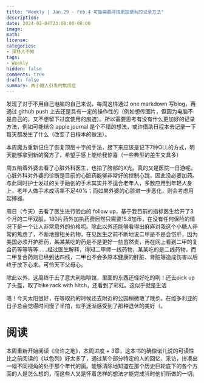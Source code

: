```yaml
---
title: "Weekly | Jan.29 - Feb.4 可能需要寻找更加便利的记录方法"
description: 
date: 2024-02-04T23:08:00-08:00
image: 
math:
license: 
categories:
- 深林人不知
tags:
- Weekly
hidden: false
comments: true
draft: false
summary: 由小糖人引发的焦虑症
---
```


发现了对于不用自己电脑的自己来说，每周这样通过 one markdown 写blog，再通过 github push 上去还是具有一定的操作性的（例如想传图片，但因为电脑不是自己的，又不想留下过度使用的痕迹）。所以需要思考有没有什么更加好的记录方法，例如可能结合 apple journal 是个不错的想法，或许借助日程本去记录一下每天都发生了什么（改变了日程本的做法）。

本周魔方重新记住了恢复顶层十字的手法，接下来应该是记下7种OLL的方式，明天能够拿到新的魔方了，希望手感上能给我惊喜（一些典型的差生文具多）

周五陪着外婆去看了心脏外科医生，也拍了胯部的X光。真的又是医院一日游呢。心脏外科对外婆的诊断是目前的心脏药能够非常好的控制心跳，因此没必要加药。与此同时护士发过的关于融创的手术其实并不适合老年人，多数应用到年轻人身上，老年人做手术成活率不足40%；而如果外婆的心脏进一步恶化，则会考虑用起搏器。

周日（今天）去看了医生进行验血的 follow up，基于我目前的指标医生给开了3个月的二甲双胍，180片药外加执药费居然只需要15.8加币，在没有任何保险的情况下是一个让人非常意外的价格呢。除此以外还能够看得出麻麻对我这个小糖人非常的焦虑了，不断地搜相关药物，在见医生之前不断地说二甲是不是会伤肝，因为美国必须开护肝药，某某某吃的药是不是更好一些虽然贵，再在网上看到二甲的复合药等等等等……经过医生解释，得知二甲师一线药物，某某吃的是二线药物，而二甲复合药则已经到达四线，二甲也不会多原本健康的肝脏、肾脏等造成伤害以后终于放下心来。可怜天下父母心。

除此以外，这周终于去了意大利咖啡馆，里面的东西还怪好吃的咧！还去pick up了头盔，取了bike rack with hitch，还看到了彩虹。这似乎就是生活

嗯！今天太阳很好，在等取药的时候还去附近的公园稍微散了散步。在维多利亚的日子总会觉得时间慢了半拍，似乎逐渐感受到了那种退休的美好（。

# 阅读
本周重新开始阅读《应许之地》，本周进度 + 3章，这本书的确像诺儿说的可读性比之前阅读的《以色列》好太多了，通过某个部分特定的人的回忆、采访，拼凑出一幅不同视角的处于那个年代的画。能够清除地知道在那个历史巨轮底下的各个方面的人是怎么想的，而这些人又是怀着怎样的想法才能完成当时他们所做的一切。